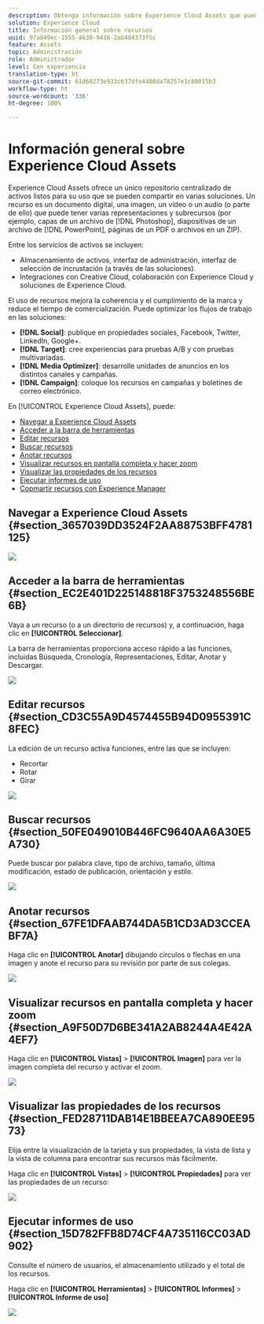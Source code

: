 ```yaml
---
description: Obtenga información sobre Experience Cloud Assets que puede compartir entre distintas soluciones.
solution: Experience Cloud
title: Información general sobre recursos
uuid: 97a849ec-1555-4630-9416-2ab484373f5c
feature: Assets
topic: Administración
role: Administrador
level: Con experiencia
translation-type: ht
source-git-commit: 61d60273e933c637dfe4400da78257e1c80015b3
workflow-type: ht
source-wordcount: '336'
ht-degree: 100%

---
```



# Información general sobre Experience Cloud Assets

Experience Cloud Assets ofrece un único repositorio centralizado de activos listos para su uso que se pueden compartir en varias soluciones. Un recurso es un documento digital, una imagen, un vídeo o un audio (o parte de ello) que puede tener varias representaciones y subrecursos (por ejemplo, capas de un archivo de [!DNL Photoshop], diapositivas de un archivo de [!DNL PowerPoint], páginas de un PDF o archivos en un ZIP).

Entre los servicios de activos se incluyen:

* Almacenamiento de activos, interfaz de administración, interfaz de selección de incrustación (a través de las soluciones).
* Integraciones con Creative Cloud, colaboración con Experience Cloud y soluciones de Experience Cloud.

El uso de recursos mejora la coherencia y el cumplimiento de la marca y reduce el tiempo de comercialización. Puede optimizar los flujos de trabajo en las soluciones:

* **[!DNL Social]**: publique en propiedades sociales, Facebook, Twitter, LinkedIn, Google+.
* **[!DNL Target]**: cree experiencias para pruebas A/B y con pruebas multivariadas.
* **[!DNL Media Optimizer]**: desarrolle unidades de anuncios en los distintos canales y campañas.
* **[!DNL Campaign]**: coloque los recursos en campañas y boletines de correo electrónico.

En [!UICONTROL Experience Cloud Assets], puede:

* [Navegar a Experience Cloud Assets ](../experience-cloud-assets/experience-cloud-assets.md#section_3657039DD3524F2AA88753BFF4781125)
* [Acceder a la barra de herramientas](../experience-cloud-assets/experience-cloud-assets.md#section_EC2E401D225148818F3753248556BE6B)
* [Editar recursos ](../experience-cloud-assets/experience-cloud-assets.md#section_CD3C55A9D4574455B94D0955391C8FEC)
* [Buscar recursos](../experience-cloud-assets/experience-cloud-assets.md#section_50FE049010B446FC9640AA6A30E5A730)
* [Anotar recursos](../experience-cloud-assets/experience-cloud-assets.md#section_67FE1DFAAB744DA5B1CD3AD3CCEABF7A)
* [Visualizar recursos en pantalla completa y hacer zoom](../experience-cloud-assets/experience-cloud-assets.md#section_A9F50D7D6BE341A2AB8244A4E42A4EF7)
* [Visualizar las propiedades de los recursos](../experience-cloud-assets/experience-cloud-assets.md#section_FED28711DAB14E1BBEEA7CA890EE9573)
* [Ejecutar informes de uso](../experience-cloud-assets/experience-cloud-assets.md#section_15D782FFB8D74CF4A735116CC03AD902)
* [Copmartir recursos con Experience Manager](../experience-cloud-assets/experience-cloud-assets.md#section_45C1B72F4D274F54BC6CCB64D2580AC5)

## Navegar a Experience Cloud Assets {#section_3657039DD3524F2AA88753BFF4781125}

![](assets/asset-nav.png)

## Acceder a la barra de herramientas {#section_EC2E401D225148818F3753248556BE6B}

Vaya a un recurso (o a un directorio de recursos) y, a continuación, haga clic en **[!UICONTROL Seleccionar]**.

La barra de herramientas proporciona acceso rápido a las funciones, incluidas Búsqueda, Cronología, Representaciones, Editar, Anotar y Descargar.

![](assets/asset-tools.png)

## Editar recursos {#section_CD3C55A9D4574455B94D0955391C8FEC}

La edición de un recurso activa funciones, entre las que se incluyen:

* Recortar
* Rotar
* Girar

![](assets/asset-edit.png)

## Buscar recursos {#section_50FE049010B446FC9640AA6A30E5A730}

Puede buscar por palabra clave, tipo de archivo, tamaño, última modificación, estado de publicación, orientación y estilo.

![](assets/asset-search.png)

## Anotar recursos {#section_67FE1DFAAB744DA5B1CD3AD3CCEABF7A}

Haga clic en **[!UICONTROL Anotar]** dibujando círculos o flechas en una imagen y anote el recurso para su revisión por parte de sus colegas.

![](assets/assets-annotate.png)

## Visualizar recursos en pantalla completa y hacer zoom {#section_A9F50D7D6BE341A2AB8244A4E42A4EF7}

Haga clic en **[!UICONTROL Vistas]** > **[!UICONTROL Imagen]** para ver la imagen completa del recurso y activar el zoom.

![](assets/asset-zoom.png)

## Visualizar las propiedades de los recursos {#section_FED28711DAB14E1BBEEA7CA890EE9573}

Elija entre la visualización de la tarjeta y sus propiedades, la vista de lista y la vista de columna para encontrar sus recursos más fácilmente.

Haga clic en **[!UICONTROL Vistas]** > **[!UICONTROL Propiedades]** para ver las propiedades de un recurso:

![](assets/asset-properties.png)

## Ejecutar informes de uso {#section_15D782FFB8D74CF4A735116CC03AD902}

Consulte el número de usuarios, el almacenamiento utilizado y el total de los recursos.

Haga clic en **[!UICONTROL Herramientas]** > **[!UICONTROL Informes]** > **[!UICONTROL Informe de uso]**

![](assets/assets-usage-report.png)
